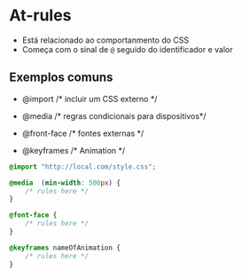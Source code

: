 # At-rules

* Está relacionado ao comportanmento do CSS
* Começa com o sinal de `@` seguido do identificador e valor

## Exemplos comuns

- @import       /* incluir um CSS externo */

- @media        /* regras condicionais para dispositivos*/

- @front-face   /* fontes externas */

- @keyframes    /* Animation */

```css
@import "http://local.com/style.css";

@media  (min-width: 500px) {
    /* rules here */
}

@font-face {
    /* rules here */
}

@keyframes nameOfAnimation {
    /* rules here */
}

```